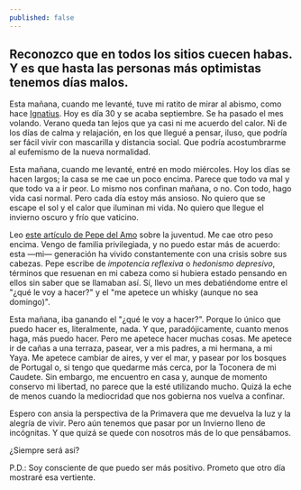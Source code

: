 ```yaml
---
published: false
---
```

## Reconozco que en todos los sitios cuecen habas. Y es que hasta las personas más optimistas tenemos días malos.

Esta mañana, cuando me levanté, tuve mi ratito de mirar al abismo, como hace [Ignatius](https://www.youtube.com/watch?v=-Qw9QMlYD38). Hoy es día 30 y se acaba septiembre. Se ha pasado el mes volando. Verano queda tan lejos que ya casi ni me acuerdo del calor. Ni de los días de calma y relajación, en los que llegué a pensar, iluso, que podría ser fácil vivir con mascarilla y distancia social. Que podría acostumbrarme al eufemismo de la nueva normalidad. 

Esta mañana, cuando me levanté, entré en modo miércoles. Hoy los días se hacen largos; la casa se me cae un poco encima. Parece que todo va mal y que todo va a ir peor. Lo mismo nos confinan mañana, o no. Con todo, hago vida casi normal. Pero cada día estoy más ansioso. No quiero que se escape el sol y el calor que iluminan mi vida. No quiero que llegue el invierno oscuro y frío que vaticino. 

Leo [este artículo de Pepe del Amo](https://www.elsaltodiario.com/sub25/estaba-asi-cuando-llegue) sobre la juventud. Me cae otro peso encima. Vengo de familia privilegiada, y no puedo estar más de acuerdo: esta —mi— generación ha vivido constantemente con una crisis sobre sus cabezas. Pepe escribe de _impotencia reflexiva_ o _hedonismo depresivo_, términos que resuenan en mi cabeza como si hubiera estado pensando en ellos sin saber que se llamaban así. Sí, llevo un mes debatiéndome entre el "¿qué le voy a hacer?" y el "me apetece un whisky (aunque no sea domingo)".

Esta mañana, iba ganando el "¿qué le voy a hacer?". Porque lo único que puedo hacer es, literalmente, nada. Y que, paradójicamente, cuanto menos haga, más puedo hacer. Pero me apetece hacer muchas cosas. Me apetece ir de cañas a una terraza, pasear, ver a mis padres, a mi hermana, a mi Yaya. Me apetece cambiar de aires, y ver el mar, y pasear por los bosques de Portugal o, si tengo que quedarme más cerca, por la Toconera de mi Caudete. Sin embargo, me encuentro en casa y, aunque de momento conservo mi libertad, no parece que la esté utilizando mucho. Quizá la eche de menos cuando la mediocridad que nos gobierna nos vuelva a confinar.

Espero con ansia la perspectiva de la Primavera que me devuelva la luz y la alegría de vivir. Pero aún tenemos que pasar por un Invierno lleno de incógnitas. Y que quizá se quede con nosotros más de lo que pensábamos.

¿Siempre será así? 

P.D.: Soy consciente de que puedo ser más positivo. Prometo que otro día mostraré esa vertiente.
